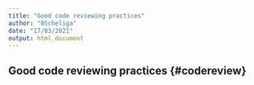 ```yaml
---
title: "Good code reviewing practices"
author: "BScheliga"
date: "17/03/2021"
output: html_document
---
```


## Good code reviewing practices {#codereview}
